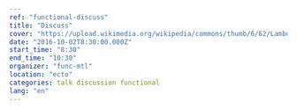 ```yaml
---
ref: "functional-discuss"
title: "Discuss"
cover: "https://upload.wikimedia.org/wikipedia/commons/thumb/6/62/Lambda-logo.svg/2000px-Lambda-logo.svg.png"
date: "2016-10-02T8:30:00.000Z"
start_time: "8:30"
end_time: "10:30"
organizer: "func-mtl"
location: "ecto"
categories: talk discussion functional
lang: "en"
---
```

